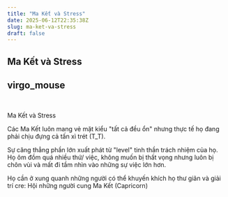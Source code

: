 ```yaml
---
title: "Ma Kết và Stress"
date: 2025-06-12T22:35:38Z
slug: ma-ket-va-stress
draft: false
---
```


## Ma Kết và Stress

## virgo_mouse

​ 
 
 
Ma Kết và Stress​ 

 Các Ma Kết luôn mang vẻ mặt kiểu "tất cả đều ổn" nhưng thực tế họ đang phải chịu đựng cả tấn xì trét (T_T). 

 Sự căng thẳng phần lớn xuất phát từ "level" tinh thần trách nhiệm của họ.
 Họ ôm đồm quá nhiều thứ/ việc, không muốn bị thất vọng nhưng luôn bị chôn vùi và mất đi tầm nhìn vào những sự việc lớn hơn. 

 Họ cần ở xung quanh những người có thể khuyến khích họ thư giãn và giải trí 
cre: Hội những người cung Ma Kết (Capricorn)​